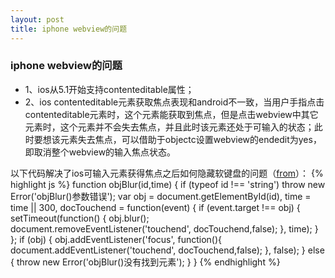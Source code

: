 ```yaml
---
layout: post
title: iphone webview的问题
---
```


### iphone webview的问题

* 1、ios从5.1开始支持contenteditable属性；
* 2、ios contenteditable元素获取焦点表现和android不一致，当用户手指点击contenteditable元素时，这个元素能获取到焦点，但是点击webview中其它元素时，这个元素并不会失去焦点，并且此时该元素还处于可输入的状态；此时要想该元素失去焦点，可以借助于objectc设置webview的endedit为yes，即取消整个webview的输入焦点状态。

以下代码解决了ios可输入元素获得焦点之后如何隐藏软键盘的问题（[from](http://www.cnblogs.com/dtdxrk/p/3682352.html)）：
{% highlight js %}
function objBlur(id,time) {
    if (typeof id !== 'string') throw new Error('objBlur()参数错误');
    var obj = document.getElementById(id),
        time = time || 300,
        docTouchend = function(event) {
            if (event.target !== obj) {
                setTimeout(function() {
                    obj.blur();
                    document.removeEventListener('touchend', docTouchend,false);
                }, time);
            }
        };
    if (obj) {
        obj.addEventListener('focus', function(){
            document.addEventListener('touchend', docTouchend,false);
        }, false);
    } else {
        throw new Error('objBlur()没有找到元素');
    }
}
{% endhighlight %}
